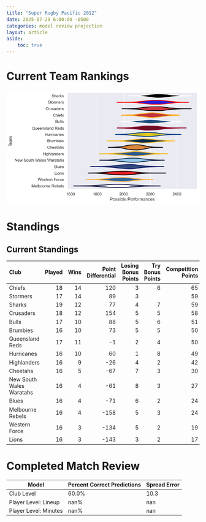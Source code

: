 ```yaml
---  
title: "Super Rugby Pacific 2012"  
date: 2025-07-29 6:00:00 -0500  
categories: model review projection  
layout: article  
aside:  
    toc: true  
---
```

# Current Team Rankings


![Club Rankings](plots/rankings_Super_Rugby_Pacific_2012.png)
# Standings

## Current Standings


| Club                     |   Played |   Wins |   Point Differential |   Losing Bonus Points |   Try Bonus Points |   Competition Points |
|:-------------------------|---------:|-------:|---------------------:|----------------------:|-------------------:|---------------------:|
| Chiefs                   |       18 |     14 |                  120 |                     3 |                  6 |                   65 |
| Stormers                 |       17 |     14 |                   89 |                     3 |                    |                   59 |
| Sharks                   |       19 |     12 |                   77 |                     4 |                  7 |                   59 |
| Crusaders                |       18 |     12 |                  154 |                     5 |                  5 |                   58 |
| Bulls                    |       17 |     10 |                   88 |                     5 |                  6 |                   51 |
| Brumbies                 |       16 |     10 |                   73 |                     5 |                  5 |                   50 |
| Queensland Reds          |       17 |     11 |                   -1 |                     2 |                  4 |                   50 |
| Hurricanes               |       16 |     10 |                   60 |                     1 |                  8 |                   49 |
| Highlanders              |       16 |      9 |                  -26 |                     4 |                  2 |                   42 |
| Cheetahs                 |       16 |      5 |                  -67 |                     7 |                  3 |                   30 |
| New South Wales Waratahs |       16 |      4 |                  -61 |                     8 |                  3 |                   27 |
| Blues                    |       16 |      4 |                  -71 |                     6 |                  2 |                   24 |
| Melbourne Rebels         |       16 |      4 |                 -158 |                     5 |                  3 |                   24 |
| Western Force            |       16 |      3 |                 -134 |                     5 |                  2 |                   19 |
| Lions                    |       16 |      3 |                 -143 |                     3 |                  2 |                   17 |



# Completed Match Review


| Model | Percent Correct Predictions | Spread Error |
| ------ | ------ | ------ |
| Club Level | 60.0% | 10.3 |
| Player Level: Lineup | nan% | nan |
| Player Level: Minutes | nan% | nan |

